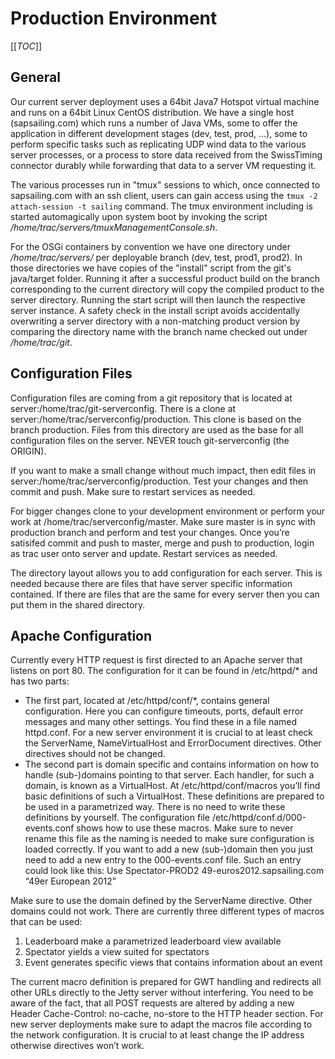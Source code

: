 # Production Environment

[[_TOC_]]

## General

Our current server deployment uses a 64bit Java7 Hotspot virtual machine and runs on a 64bit Linux CentOS distribution. We have a single host (sapsailing.com) which runs a number of Java VMs, some to offer the application in different development stages (dev, test, prod, ...), some to perform specific tasks such as replicating UDP wind data to the various server processes, or a process to store data received from the SwissTiming connector durably while forwarding that data to a server VM requesting it.

The various processes run in "tmux" sessions to which, once connected to sapsailing.com with an ssh client, users can gain access using the `tmux -2 attach-session -t sailing` command. The tmux environment including is started automagically upon system boot by invoking the script _/home/trac/servers/tmuxManagementConsole.sh_.

For the OSGi containers by convention we have one directory under _/home/trac/servers/_ per deployable branch (dev, test, prod1, prod2). In those directories we have copies of the "install" script from the git's java/target folder. Running it after a successful product build on the branch corresponding to the current directory will copy the compiled product to the server directory. Running the start script will then launch the respective server instance. A safety check in the install script avoids accidentally overwriting a server directory with a non-matching product version by comparing the directory name with the branch name checked out under _/home/trac/git_.

## Configuration Files
Configuration files are coming from a git repository that is located at server:/home/trac/git-serverconfig. There is a clone at server:/home/trac/serverconfig/production. This clone is based on the branch production. Files from this directory are used as the base for all configuration files on the server. NEVER touch git-serverconfig (the ORIGIN).

If you want to make a small change without much impact, then edit files in server:/home/trac/serverconfig/production. Test your changes and then commit and push. Make sure to restart services as needed.

For bigger changes clone to your development environment or perform your work at /home/trac/serverconfig/master. Make sure master is in sync with production branch and perform and test your changes. Once you’re satisifed commit and push to master, merge and push to production, login as trac user onto server and update. Restart services as needed.

The directory layout allows you to add configuration for each server. This is needed because there are files that have server specific information contained. If there are files that are the same for every server then you can put them in the shared directory.

## Apache Configuration
Currently every HTTP request is first directed to an Apache server that listens on port 80. The configuration for it can be found in /etc/httpd/* and has two parts:

*	The first part, located at /etc/httpd/conf/*, contains general configuration. Here you can configure timeouts, ports, default error messages and many other settings. You find these in a file named httpd.conf. For a new server environment it is crucial to at least check the ServerName, NameVirtualHost and ErrorDocument directives. Other directives should not be changed.
*	The second part is domain specific and contains information on how to handle (sub-)domains pointing to that server. Each handler, for such a domain, is known as a VirtualHost. At /etc/httpd/conf/macros you’ll find basic definitions of such a VirtualHost. These definitions are prepared to be used in a parametrized way. There is no need to write these definitions by yourself. The configuration file /etc/httpd/conf.d/000-events.conf shows how to use these macros. Make sure to never rename this file as the naming is needed to make sure configuration is loaded correctly.
If you want to add a new (sub-)domain then you just need to add a new entry to the 000-events.conf file. Such an entry could look like this:
Use Spectator-PROD2 49-euros2012.sapsailing.com “49er European 2012”

Make sure to use the domain defined by the ServerName directive. Other domains could not work. There are currently three different types of macros that can be used:

1.	Leaderboard make a parametrized leaderboard view available
2.	Spectator yields a view suited for spectators
3.	Event generates specific views that contains information about an event

The current macro definition is prepared for GWT handling and redirects all other URLs directly to the Jetty server without interfering. You need to be aware of the fact, that all POST requests are altered by adding a new Header Cache-Control: no-cache, no-store to the HTTP header section.
For new server deployments make sure to adapt the macros file according to the network configuration. It is crucial to at least change the IP address otherwise directives won’t work.
